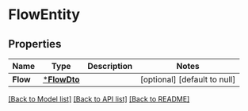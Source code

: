 # FlowEntity

## Properties
Name | Type | Description | Notes
------------ | ------------- | ------------- | -------------
**Flow** | [***FlowDto**](FlowDTO.md) |  | [optional] [default to null]

[[Back to Model list]](../pkg/nifi/README.md#documentation-for-models) [[Back to API list]](../pkg/nifi/README.md#documentation-for-api-endpoints) [[Back to README]](../pkg/nifi/README.md)


